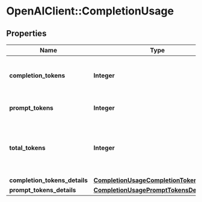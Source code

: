 # OpenAIClient::CompletionUsage

## Properties
Name | Type | Description | Notes
------------ | ------------- | ------------- | -------------
**completion_tokens** | **Integer** | Number of tokens in the generated completion. | 
**prompt_tokens** | **Integer** | Number of tokens in the prompt. | 
**total_tokens** | **Integer** | Total number of tokens used in the request (prompt + completion). | 
**completion_tokens_details** | [**CompletionUsageCompletionTokensDetails**](CompletionUsageCompletionTokensDetails.md) |  | [optional] 
**prompt_tokens_details** | [**CompletionUsagePromptTokensDetails**](CompletionUsagePromptTokensDetails.md) |  | [optional] 

